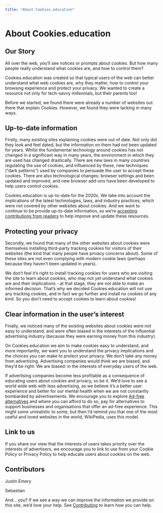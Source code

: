 ```yaml
---
title: "About Cookies.education"
---
```


# About Cookies.education

## Our Story

All over the web, you’ll see notices or prompts about cookies. But how many people really understand what cookies are, and how to control them?

Cookies.education was created so that typical users of the web can better understand what web cookies are, why they matter, how to control your browsing experience and protect your privacy. We wanted to create a resource not only for tech-savvy millennials, but their parents too!

Before we started, we found there were already a number of websites out there that explain Cookies. However, we found they were lacking in many ways.

## Up-to-date information

Firstly, many existing sites explaining cookies were out of date. Not only did they look and feel dated, but the information on them had not been updated for years. Whilst the fundamental technology around cookies has not changed in a significant way in many years, the environment in which they are used has changed drastically. There are new laws in many countries regulating the use of cookies, and influenced by these, new techniques (“dark patterns”) used by companies to persuade the user to accept these cookies. There are also technological changes: browser settings and been updated and improved, and new browser add-ons have been developed to help users control cookies. 

Cookies.education is up-to-date for the 2020s. We take into account the implications of the latest technologies, laws, and industry practices, which were not covered by other websites about cookies. And we want to continue to be provide up-to-date information, so we’re [accepting contributions from readers](./contributing.md) to help improve and update these resources.

## Protecting your privacy

Secondly, we found that many of the other websites about cookies were themselves installing third-party tracking cookies for visitors of their websites (the kind that many people have privacy concerns about). Some of these sites are not even complying with modern cookie laws (perhaps because they haven’t been updated in years). 

We don’t feel it’s right to install tracking cookies for users who are visiting the site to learn about cookies, who may not yet understand what cookies are and their implications - at that stage, they are not able to make an informed decision. That’s why we decided Cookies.education will not use any tracking cookies, and in fact we go further and install no cookies of any kind. So you don’t need to accept cookies to learn about cookies!

## Clear information in the user’s interest

Finally, we noticed many of the existing websites about cookies were not easy to understand, and were often biased in the interests of the influential advertising industry (because they were earning money from this industry).

On Cookies.education we aim to make cookies easy to understand, and more importantly, we want you to understand the privacy implications and the choices you can make to protect your privacy. We don’t take any money from advertising. Advertising companies would think we are biased, and they’d be right. We are biased: in the interests of everyday users of the web.

If advertising companies become less profitable as a consequence of educating users about cookies and privacy, so be it. We’d love to see a world wide web with less advertising, as we believe it’s a better user experience and better for our mental health when we are not constantly bombarded by advertisements. We encourage you to explore [Ad-free alternatives](https://github.com/johnjago/awesome-ad-free) and where you can afford to do so, pay for alternatives to support businesses and organisations that offer an ad-free experience. This might some unrealistic to some, but then I’d remind you that one of the most useful and loved websites in the world, WikiPedia, uses this model.

## Link to us

If you share our view that the interests of users takes priority over the interests of advertisers, we encourage you to link to use from your Cookie Policy or Privacy Policy to help educate users about cookies on the web.

## Contributors

Justin Emery

Sebastian

And... you? If we see a way we can improve the information we provide on this site, we’d love your help. See [Contributing](./contributing) to learn how you can help. 

